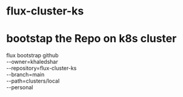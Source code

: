 # flux-cluster-ks

# bootstap the Repo on k8s cluster
flux bootstrap github \
  --owner=khaledshar \
  --repository=flux-cluster-ks \
  --branch=main \
  --path=clusters/local \
  --personal